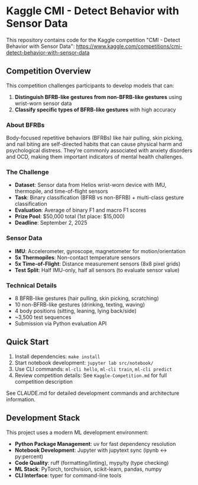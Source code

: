 # Kaggle CMI - Detect Behavior with Sensor Data

This repository contains code for the Kaggle competition "CMI - Detect Behavior with Sensor Data":
https://www.kaggle.com/competitions/cmi-detect-behavior-with-sensor-data

## Competition Overview

This competition challenges participants to develop models that can:
1. **Distinguish BFRB-like gestures from non-BFRB-like gestures** using wrist-worn sensor data
2. **Classify specific types of BFRB-like gestures** with high accuracy

### About BFRBs
Body-focused repetitive behaviors (BFRBs) like hair pulling, skin picking, and nail biting are self-directed habits that can cause physical harm and psychological distress. They're commonly associated with anxiety disorders and OCD, making them important indicators of mental health challenges.

### The Challenge
- **Dataset**: Sensor data from Helios wrist-worn device with IMU, thermopile, and time-of-flight sensors
- **Task**: Binary classification (BFRB vs non-BFRB) + multi-class gesture classification
- **Evaluation**: Average of binary F1 and macro F1 scores
- **Prize Pool**: $50,000 total (1st place: $15,000)
- **Deadline**: September 2, 2025

### Sensor Data
- **IMU**: Accelerometer, gyroscope, magnetometer for motion/orientation
- **5x Thermopiles**: Non-contact temperature sensors
- **5x Time-of-Flight**: Distance measurement sensors (8x8 pixel grids)
- **Test Split**: Half IMU-only, half all sensors (to evaluate sensor value)

### Technical Details
- 8 BFRB-like gestures (hair pulling, skin picking, scratching)
- 10 non-BFRB-like gestures (drinking, texting, waving)
- 4 body positions (sitting, leaning, lying back/side)
- ~3,500 test sequences
- Submission via Python evaluation API

## Quick Start

1. Install dependencies: `make install`
2. Start notebook development: `jupyter lab src/notebook/`
3. Use CLI commands: `ml-cli hello`, `ml-cli train`, `ml-cli predict`
4. Review competition details: See `Kaggle-Competition.md` for full competition description

See CLAUDE.md for detailed development commands and architecture information.

## Development Stack

This project uses a modern ML development environment:
- **Python Package Management**: uv for fast dependency resolution
- **Notebook Development**: Jupyter with jupytext sync (ipynb ↔ py:percent)
- **Code Quality**: ruff (formatting/linting), mypy/ty (type checking)
- **ML Stack**: PyTorch, torchvision, scikit-learn, pandas, numpy
- **CLI Interface**: typer for command-line tools
